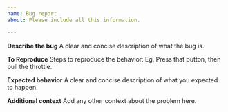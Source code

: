 ```yaml
---
name: Bug report
about: Please include all this information.

---
```


**Describe the bug**
A clear and concise description of what the bug is.

**To Reproduce**
Steps to reproduce the behavior:
Eg. Press that button, then pull the throttle.

**Expected behavior**
A clear and concise description of what you expected to happen.

**Additional context**
Add any other context about the problem here.
